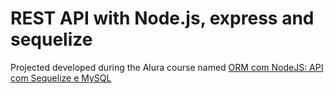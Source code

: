 # REST API with Node.js, express and sequelize

Projected developed during the Alura course named [ORM com NodeJS: API com Sequelize e MySQL](https://cursos.alura.com.br/course/orm-nodejs-api-sequelize-mysql)
